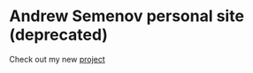 # Andrew Semenov personal site (deprecated)
Check out my new [project](http://andrew-semyonov.vercel.app)
